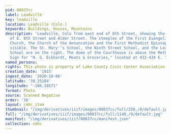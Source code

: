 ```yaml
---
pid: 00037cc
label: Leadville
key: leadville
location: Leadville (Colo.)
keywords: Buildings, Houses, Mountains
description: 'Leadville, Colo from east end of 8th Street, showing the intersection
  of E. 8th Street and Alder Street. The steeples of the First Evangelical Lutheran
  Church, the Church of the Annuncation and the First Methodist Episcopal Church are
  visible. The St. Mary''s School, the Ninth Street School, and the Leadville High
  School are on the right. The dome of the Courthouse is above the Methodist church.
  Sign for "H. G. Eckhardt, Meats & Groceries," located at 432-434 E. 7th St. '
named_persons: 
rights: This photo is property of Lake County Civic Center Association.
creation_date: '1915'
ingest_date: '2020-10-06'
latitude: '39.25184'
longitude: "-106.28571"
format: Photo
source: Scanned Negative
order: '36'
layout: cmhc_item
thumbnail: "/img/derivatives/iiif/images/00037cc/full/250,/0/default.jpg"
full: "/img/derivatives/iiif/images/00037cc/full/1140,/0/default.jpg"
manifest: "/img/derivatives/iiif/00037cc/manifest.json"
collection: cmhc
---
```

